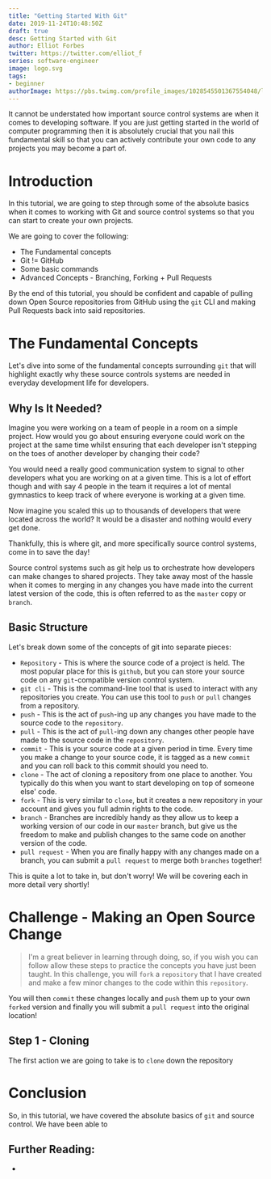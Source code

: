 ```yaml
---
title: "Getting Started With Git"
date: 2019-11-24T10:48:50Z
draft: true
desc: Getting Started with Git
author: Elliot Forbes
twitter: https://twitter.com/elliot_f
series: software-engineer
image: logo.svg
tags:
- beginner
authorImage: https://pbs.twimg.com/profile_images/1028545501367554048/lzr43cQv_400x400.jpg
---
```


It cannot be understated how important source control systems are when it comes to developing software. If you are just getting started in the world of computer programming then it is absolutely crucial that you nail this fundamental skill so that you can actively contribute your own code to any projects you may become a part of.

# Introduction

In this tutorial, we are going to step through some of the absolute basics when it comes to working with Git and source control systems so that you can start to create your own projects.

We are going to cover the following:

* The Fundamental concepts
* Git != GitHub
* Some basic commands
* Advanced Concepts - Branching, Forking + Pull Requests

By the end of this tutorial, you should be confident and capable of pulling down Open Source repositories from GitHub using the `git` CLI and making Pull Requests back into said repositories.

# The Fundamental Concepts

Let's dive into some of the fundamental concepts surrounding `git` that will highlight exactly why these source controls systems are needed in everyday development life for developers.

## Why Is It Needed?

Imagine you were working on a team of people in a room on a simple project. How would you go about ensuring everyone could work on the project at the same time whilst ensuring that each developer isn't stepping on the toes of another developer by changing their code?

You would need a really good communication system to signal to other developers what you are working on at a given time. This is a lot of effort though and with say 4 people in the team it requires a lot of mental gymnastics to keep track of where everyone is working at a given time.

Now imagine you scaled this up to thousands of developers that were located across the world? It would be a disaster and nothing would every get done.

Thankfully, this is where git, and more specifically source control systems, come in to save the day!

Source control systems such as git help us to orchestrate how developers can make changes to shared projects. They take away most of the hassle when it comes to merging in any changes you have made into the current latest version of the code, this is often referred to as the `master` copy or `branch`.  

## Basic Structure

Let's break down some of the concepts of git into separate pieces:

* `Repository` - This is where the source code of a project is held. The most popular place for this is `github`, but you can store your source code on any `git`-compatible version control system.
* `git cli` - This is the command-line tool that is used to interact with any repositories you create. You can use this tool to `push` or `pull` changes from a repository.
* `push` - This is the act of `push`-ing up any changes you have made to the source code to the `repository`.
* `pull` - This is the act of `pull`-ing down any changes other people have made to the source code in the `repository`.
* `commit` - This is your source code at a given period in time. Every time you make a change to your source code, it is tagged as a new `commit` and you can roll back to this commit should you need to.
* `clone` - The act of cloning a repository from one place to another. You typically do this when you want to start developing on top of someone else' code.
* `fork` - This is very similar to `clone`, but it creates a new repository in your account and gives you full admin rights to the code.
* `branch` - Branches are incredibly handy as they allow us to keep a working version of our code in our `master` branch, but give us the freedom to make and publish changes to the same code on another version of the code.
* `pull request` - When you are finally happy with any changes made on a branch, you can submit a `pull request` to merge both `branches` together!

This is quite a lot to take in, but don't worry! We will be covering each in more detail very shortly!

# Challenge - Making an Open Source Change

> I'm a great believer in learning through doing, so, if you wish you can follow allow these steps to practice the concepts you have just been taught. In this challenge, you will `fork` a `repository` that I have created and make a few minor changes to the code within this `repository`. 

You will then `commit` these changes locally and `push` them up to your own `forked` version and finally you will submit a `pull request` into the original location!

## Step 1 - Cloning

The first action we are going to take is to `clone` down the repository 

# Conclusion

So, in this tutorial, we have covered the absolute basics of `git` and source control. We have been able to 

## Further Reading:

* []()